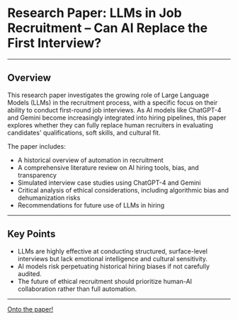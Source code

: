 # Research Paper: LLMs in Job Recruitment – Can AI Replace the First Interview?

---

## Overview
This research paper investigates the growing role of Large Language Models (LLMs) in the recruitment process, with a specific focus on their ability to conduct first-round job interviews. As AI models like ChatGPT-4 and Gemini become increasingly integrated into hiring pipelines, this paper explores whether they can fully replace human recruiters in evaluating candidates' qualifications, soft skills, and cultural fit.

The paper includes:
- A historical overview of automation in recruitment
- A comprehensive literature review on AI hiring tools, bias, and transparency
- Simulated interview case studies using ChatGPT-4 and Gemini
- Critical analysis of ethical considerations, including algorithmic bias and dehumanization risks
- Recommendations for future use of LLMs in hiring

---

## Key Points
- LLMs are highly effective at conducting structured, surface-level interviews but lack emotional intelligence and cultural sensitivity.
- AI models risk perpetuating historical hiring biases if not carefully audited.
- The future of ethical recruitment should prioritize human-AI collaboration rather than full automation.

---

[Onto the paper!](Research_Paper.ipynb)
